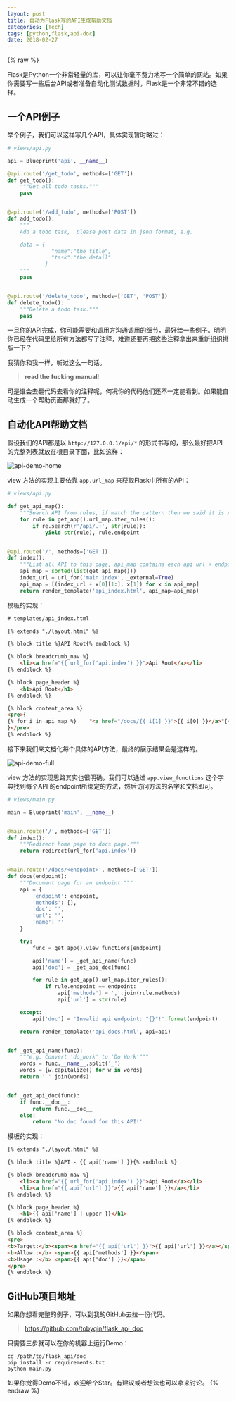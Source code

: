 ```yaml
---
layout: post
title: 自动为Flask写的API生成帮助文档
categories: [Tech]
tags: [python,flask,api-doc]
date: 2018-02-27
---
```


{% raw %}

Flask是Python一个非常轻量的库，可以让你毫不费力地写一个简单的网站。如果你需要写一些后台API或者准备自动化测试数据时，Flask是一个非常不错的选择。

## 一个API例子

举个例子，我们可以这样写几个API，具体实现暂时略过：

```python
# views/api.py

api = Blueprint('api', __name__)

@api.route('/get_todo', methods=['GET'])
def get_todo():
    """Get all todo tasks."""
    pass


@api.route('/add_todo', methods=['POST'])
def add_todo():
    """
    Add a todo task,  please post data in json format, e.g.

    data = {
              "name":"the title",
              "task":"the detail"
            }
    """
    pass


@api.route('/delete_todo', methods=['GET', 'POST'])
def delete_todo():
    """Delete a todo task."""
    pass

```

一旦你的API完成，你可能需要和调用方沟通调用的细节，最好给一些例子。明明你已经在代码里给所有方法都写了注释，难道还要再把这些注释拿出来重新组织排版一下？

我猜你和我一样，听过这么一句话。

>**read the fucking manual**!

可是谁会去翻代码去看你的注释呢，何况你的代码他们还不一定能看到。如果能自动生成一个帮助页面那就好了。

## 自动化API帮助文档

假设我们的API都是以 `http://127.0.0.1/api/*` 的形式书写的，那么最好把API的完整列表就放在根目录下面，比如这样：

![api-demo-home](https://tobyqin.github.io/images/api-demo-home.png)

view 方法的实现主要依靠 `app.url_map` 来获取Flask中所有的API：

```python
# views/api.py

def get_api_map():
    """Search API from rules, if match the pattern then we said it is API."""
    for rule in get_app().url_map.iter_rules():
        if re.search(r'/api/.+', str(rule)):
            yield str(rule), rule.endpoint


@api.route('/', methods=['GET'])
def index():
    """List all API to this page, api_map contains each api url + endpoint."""
    api_map = sorted(list(get_api_map()))
    index_url = url_for('main.index', _external=True)
    api_map = [(index_url + x[0][1:], x[1]) for x in api_map]
    return render_template('api_index.html', api_map=api_map)
```

模板的实现：

```html
# templates/api_index.html

{% extends "./layout.html" %}

{% block title %}API Root{% endblock %}

{% block breadcrumb_nav %}
    <li><a href="{{ url_for('api.index') }}">Api Root</a></li>
{% endblock %}

{% block page_header %}
    <h1>Api Root</h1>
{% endblock %}

{% block content_area %}
<pre>{
{% for i in api_map %}    "<a href="/docs/{{ i[1] }}">{{ i[0] }}</a>"{{ ",\n" if not loop.last }}{% endfor %}
}</pre>
{% endblock %}
```

接下来我们来文档化每个具体的API方法，最终的展示结果会是这样的。

![api-demo-full](https://tobyqin.github.io/images/api-demo-full.png)

view 方法的实现思路其实也很明确，我们可以通过 `app.view_functions` 这个字典找到每个API 的endpoint所绑定的方法，然后访问方法的名字和文档即可。

```python
# views/main.py

main = Blueprint('main', __name__)


@main.route('/', methods=['GET'])
def index():
    """Redirect home page to docs page."""
    return redirect(url_for('api.index'))


@main.route('/docs/<endpoint>', methods=['GET'])
def docs(endpoint):
    """Document page for an endpoint."""
    api = {
        'endpoint': endpoint,
        'methods': [],
        'doc': '',
        'url': '',
        'name': ''
    }

    try:
        func = get_app().view_functions[endpoint]

        api['name'] = _get_api_name(func)
        api['doc'] = _get_api_doc(func)

        for rule in get_app().url_map.iter_rules():
            if rule.endpoint == endpoint:
                api['methods'] = ','.join(rule.methods)
                api['url'] = str(rule)

    except:
        api['doc'] = 'Invalid api endpoint: "{}"!'.format(endpoint)

    return render_template('api_docs.html', api=api)


def _get_api_name(func):
    """e.g. Convert 'do_work' to 'Do Work'"""
    words = func.__name__.split('_')
    words = [w.capitalize() for w in words]
    return ' '.join(words)


def _get_api_doc(func):
    if func.__doc__:
        return func.__doc__
    else:
        return 'No doc found for this API!'
```

模板的实现：

```html
{% extends "./layout.html" %}

{% block title %}API - {{ api['name'] }}{% endblock %}

{% block breadcrumb_nav %}
    <li><a href="{{ url_for('api.index') }}">Api Root</a></li>
    <li><a href="{{ api['url'] }}">{{ api['name'] }}</a></li>
{% endblock %}

{% block page_header %}
    <h1>{{ api['name'] | upper }}</h1>
{% endblock %}

{% block content_area %}
<pre>
<b>Target:</b><span><a href="{{ api['url'] }}">{{ api['url'] }}</a></span>
<b>Allow :</b> <span>{{ api['methods'] }}</span>
<b>Usage :</b> <span>{{ api['doc'] }}</span>
</pre>
{% endblock %}
```

## GitHub项目地址

如果你想看完整的例子，可以到我的GitHub去拉一份代码。

> https://github.com/tobyqin/flask_api_doc

只需要三步就可以在你的机器上运行Demo：

```shell
cd /path/to/flask_api/doc
pip install -r requirements.txt
python main.py
```

如果你觉得Demo不错，欢迎给个Star。有建议或者想法也可以拿来讨论。
{% endraw %}